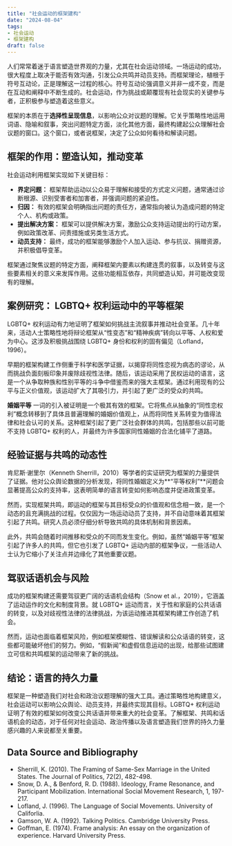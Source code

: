 ```yaml
---
title: "社会运动的框架建构"
date: "2024-08-04"
tags:
- 社会运动
- 框架建构
draft: false
---
```



人们常常着迷于语言塑造世界观的力量，尤其在社会运动领域。一场运动的成功，很大程度上取决于能否有效沟通，引发公众共鸣并动员支持。而框架理论，植根于符号互动论，正是理解这一过程的核心。符号互动论强调意义并非一成不变，而是在互动和阐释中不断生成的。社会运动，作为挑战或颠覆现有社会现实的关键参与者，正积极参与塑造着这些意义。

框架的本质在于**选择性呈现信息**，以影响公众对议题的理解。它关乎策略性地运用词语、隐喻和叙事，突出问题特定方面，淡化其他方面，最终构建起公众理解社会议题的窗口。这个窗口，或者说框架，决定了公众如何看待和解读问题。

## 框架的作用：塑造认知，推动变革

社会运动利用框架实现如下关键目标：

* **界定问题：**  框架帮助运动以公众易于理解和接受的方式定义问题，通常通过诊断根源、识别受害者和加害者，并强调问题的紧迫性。
* **归因：** 有效的框架会明确指出问题的责任方，通常指向被认为造成问题的特定个人、机构或政策。
* **提出解决方案：** 框架可以提供解决方案，激励公众支持运动提出的行动方案，例如政策改革、问责措施或另类生活方式。
* **动员支持：**  最终，成功的框架能够激励个人加入运动、参与抗议、捐赠资源，并积极倡导变革。

框架通过聚焦议题的特定方面，阐释框架内要素以构建连贯的叙事，以及转变与这些要素相关的意义来发挥作用。这些功能相互依存，共同塑造认知，并可能改变现有的理解。

## 案例研究： LGBTQ+ 权利运动中的平等框架

LGBTQ+ 权利运动有力地证明了框架如何挑战主流叙事并推动社会变革。几十年来，活动人士策略性地将辩论框架从“性变态”和“精神疾病”转向以平等、人权和爱为中心。这涉及积极挑战围绕 LGBTQ+ 身份和权利的固有偏见（Lofland，1996）。

早期的框架构建工作侧重于科学和医学证据，以揭穿将同性恋视为病态的谬论，从而挑战负面刻板印象并废除歧视性法律。随后，该运动采用了民权运动的语言，这是一个从争取种族和性别平等的斗争中借鉴而来的强大主框架。通过利用现有的公平与正义价值观，该运动扩大了其吸引力，并引起了更广泛的受众的共鸣。

**婚姻平等** 一词的引入被证明是一个极其有效的框架。它将焦点从抽象的“同性恋权利”概念转移到了具体且普遍理解的婚姻价值观上，从而将同性关系转变为值得法律和社会认可的关系。这种框架引起了更广泛社会群体的共鸣，包括那些以前可能不支持 LGBTQ+ 权利的人，并最终为许多国家同性婚姻的合法化铺平了道路。

## 经验证据与共鸣的动态性

肯尼斯·谢里尔（Kenneth Sherrill，2010）等学者的实证研究为框架的力量提供了证据。他对公众舆论数据的分析发现，将同性婚姻定义为**“平等权利”**问题会显著提高公众的支持率，这表明简单的语言转变如何影响态度并促进政策变革。

然而，实现框架共鸣，即运动的框架与其目标受众的价值观和信念相一致，是一个动态的且充满挑战的过程。仅仅因为一场运动动员了支持，并不自动意味着其框架引起了共鸣。研究人员必须仔细分析导致共鸣的具体机制和背景因素。

此外，共鸣会随着时间推移和受众的不同而发生变化。例如，虽然“婚姻平等”框架引起了许多人的共鸣，但它也引发了 LGBTQ+ 运动内部的框架争议，一些活动人士认为它缩小了关注点并边缘化了其他重要议题。

## 驾驭话语机会与风险

成功的框架构建还需要驾驭更广阔的话语机会结构（Snow et al.，2019），它涵盖了运动运作的文化和制度背景。就 LGBTQ+ 运动而言，关于性和家庭的公共话语的转变，以及对歧视性法律的法律挑战，为该运动推进其框架构建工作创造了机会。

然而，运动也面临着框架风险，例如框架模糊性、错误解读和公众话语的转变，这些都可能破坏他们的努力。例如，“假新闻”和虚假信息运动的出现，给那些试图建立可信和共鸣框架的运动带来了新的挑战。

## 结论：语言的持久力量

框架是一种塑造我们对社会和政治议题理解的强大工具。通过策略性地构建意义，社会运动可以影响公众舆论、动员支持，并最终实现其目标。LGBTQ+ 权利运动证明了有效的框架如何改变公共话语并带来重大的社会变革。了解框架、共鸣和话语机会的动态，对于任何对社会运动、政治传播以及语言塑造我们世界的持久力量感兴趣的人来说都至关重要。

## Data Source and Bibliography

* Sherrill, K. (2010). The Framing of Same-Sex Marriage in the United States. The Journal of Politics, 72(2), 482-498.
* Snow, D. A., & Benford, R. D. (1988). Ideology, Frame Resonance, and Participant Mobilization. International Social Movement Research, 1, 197-217.
* Lofland, J. (1996). The Language of Social Movements. University of Califorlia.
* Gamson, W. A. (1992). Talking Politics. Cambridge University Press.
* Goffman, E. (1974). Frame analysis: An essay on the organization of experience. Harvard University Press.
